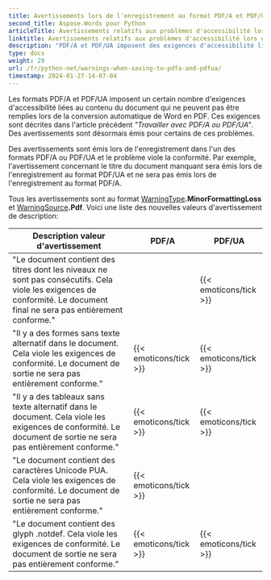 ```yaml
---
title: Avertissements lors de l'enregistrement au format PDF/A et PDF/UA
second_title: Aspose.Words pour Python
articleTitle: Avertissements relatifs aux problèmes d'accessibilité lors de l'enregistrement au format PDF/A et PDF/UA
linktitle: Avertissements relatifs aux problèmes d'accessibilité lors de l'enregistrement au format PDF/A et PDF/UA
description: "PDF/A et PDF/UA imposent des exigences d'accessibilité liées au contenu du document. Lors de l'enregistrement au format PDF/A ou PDF/UA dans Python et que le problème ne respecte pas la conformité, un avertissement est émis."
type: docs
weight: 29
url: /fr/python-net/warnings-when-saving-to-pdfa-and-pdfua/
timestamp: 2024-01-27-14-07-04
---
```


Les formats PDF/A et PDF/UA imposent un certain nombre d'exigences d'accessibilité liées au contenu du document qui ne peuvent pas être remplies lors de la conversion automatique de Word en PDF. Ces exigences sont décrites dans l'article précédent *"Travailler avec PDF/A ou PDF/UA"*. Des avertissements sont désormais émis pour certains de ces problèmes.

Des avertissements sont émis lors de l'enregistrement dans l'un des formats PDF/A ou PDF/UA et le problème viole la conformité. Par exemple, l'avertissement concernant le titre du document manquant sera émis lors de l'enregistrement au format PDF/UA et ne sera pas émis lors de l'enregistrement au format PDF/A.

Tous les avertissements sont au format [WarningType](https://reference.aspose.com/words/python-net/aspose.words/warningtype/)**.MinorFormattingLoss** et [WarningSource](https://reference.aspose.com/words/python-net/aspose.words/warningsource/)**.Pdf**. Voici une liste des nouvelles valeurs d'avertissement de description:

|  Description valeur d'avertissement |  PDF/A |  PDF/UA |
|  ------------------------------------------------------------  |  ----------------------  |  ----------------------  |
|  "Le document contient des titres dont les niveaux ne sont pas consécutifs. Cela viole les exigences de conformité. Le document final ne sera pas entièrement conforme." |                          |   {{< emoticons/tick >}}  |
|  "Il y a des formes sans texte alternatif dans le document. Cela viole les exigences de conformité. Le document de sortie ne sera pas entièrement conforme." |   {{< emoticons/tick >}}  |   {{< emoticons/tick >}}  |
|  "Il y a des tableaux sans texte alternatif dans le document. Cela viole les exigences de conformité. Le document de sortie ne sera pas entièrement conforme." |   {{< emoticons/tick >}}  |   {{< emoticons/tick >}}  |
|  "Le document contient des caractères Unicode PUA. Cela viole les exigences de conformité. Le document de sortie ne sera pas entièrement conforme." |   {{< emoticons/tick >}}  |                          |
|  "Le document contient des glyph .notdef. Cela viole les exigences de conformité. Le document de sortie ne sera pas entièrement conforme." |   {{< emoticons/tick >}}  |   {{< emoticons/tick >}}  |
